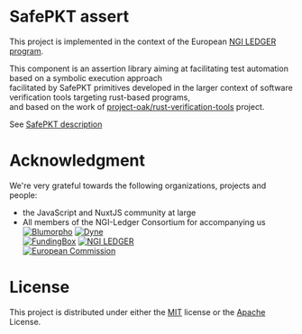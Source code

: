 # SafePKT assert

This project is implemented in the context of the European [NGI LEDGER program](https://ledger-3rd-open-call.fundingbox.com/).

This component is an assertion library aiming at facilitating test automation based on a symbolic execution approach  
facilitated by SafePKT primitives developed in the larger context of  software verification tools targeting rust-based programs,  
and based on the work of [project-oak/rust-verification-tools](https://github.com/project-oak/rust-verification-tools) project.

See [SafePKT description](https://ledgerproject.github.io/home/#/teams/SafePKT)

# Acknowledgment

We're very grateful towards the following organizations, projects and people:
 - the JavaScript and NuxtJS community at large
 - All members of the NGI-Ledger Consortium for accompanying us  
 [![Blumorpho](../main/img/blumorpho-logo.png?raw=true)](https://www.blumorpho.com/) [![Dyne](../main/img/dyne-logo.png?raw=true)](https://www.dyne.org/ledger/)  
 [![FundingBox](../main/img/funding-box-logo.png?raw=true)](https://fundingbox.com/) [![NGI LEDGER](../main/img/ledger-eu-logo.png?raw=true)](https://ledgerproject.eu/)  
 [![European Commission](../main/img/european-commission-logo.png?raw=true)](https://ec.europa.eu/programmes/horizon2020/en/home)

# License

This project is distributed under either the [MIT](../../blob/main/LICENSE-MIT) license or the [Apache](../../blob/main/LICENSE-APACHE) License.
